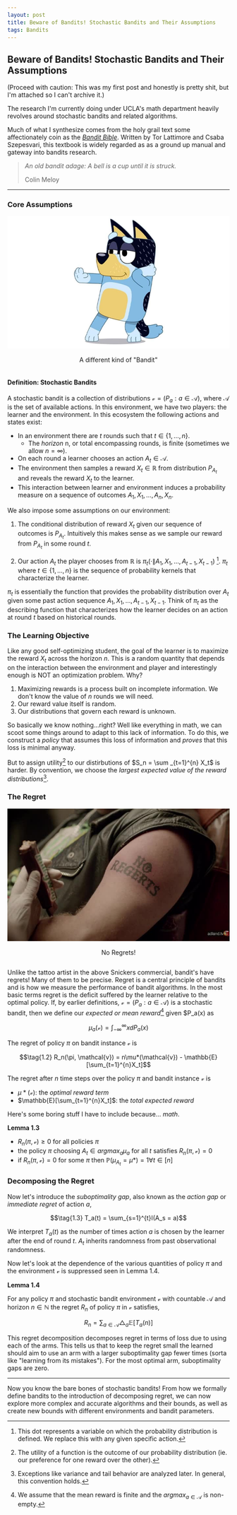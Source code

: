 ```yaml
---
layout: post
title: Beware of Bandits! Stochastic Bandits and Their Assumptions 
tags: Bandits
---
```

## Beware of Bandits! Stochastic Bandits and Their Assumptions 

(Proceed with caution: This was my first post and honestly is pretty shit, but I'm attached so I can't archive it.)

The research I'm currently doing under UCLA's math department heavily revolves around stochastic bandits and related algorithms.

Much of what I synthesize comes from the holy grail text some affectionately coin as the [*Bandit Bible*](https://banditalgs.com). Written by Tor Lattimore and Csaba Szepesvari, this textbook is widely regarded as as a ground up manual and gateway into bandits research.  

> *An old bandit adage: A bell is a cup until it is struck.*
> 
> Colin Meloy

---

### Core Assumptions

  <div style="display: flex; justify-content: space-between;">
  <div style="text-align: center;">
    <img src="https://github.com/brookchuang1111/brookchuang1111.github.io/raw/main/post_assets/Bandit.jpg" style="width: 100%; height: 300px; object-fit: cover;">
    <p>A different kind of "Bandit"</p>
  </div>
</div>


#### Definition: Stochastic Bandits 

A stochastic bandit is a collection of distributions $\mathcal{v} = (P_a:a \in \mathcal{A})$, where $\mathcal{A}$ is the set of available actions. In this environment, we have two players: the learner and the environment. In this ecosystem the following actions and states exist: 

* In an environment there are $t$ rounds such that $t \in \{ 1, \dots, n \}$.
    - The *horizon* n, or total encompassing rounds, is finite (sometimes we allow $n=\infty$). 
* On each round a learner chooses an action $A_t \in \mathcal{A}$.
* The environment then samples a reward $X_t \in \mathbb{R}$ from distribution $P_{A_t}$ and reveals the reward $X_t$ to the learner.
* This interaction between learner and environment induces a probability measure on a sequence of outcomes $A_1, X_1, \dots, A_n, X_n$.

We also impose some assumptions on our environment: 
1. The conditional distribution of reward $X_t$ given our sequence of outcomes is $P_{A_t}$. Intuitively this makes sense as we sample our reward from $P_{A_t}$ in some round $t$.
  
2. Our action $A_t$  the player chooses from $\mathbb{R}$ is $\pi_t ( \cdot \| A_1, X_1, \dots, A_{t-1}, X_{t-1})$ [^1]. $\pi_t$ where $t \in \{ 1, \dots, n \}$ is the sequence of probability kernels that characterize the learner.

$\pi_t$ is essentially the function that provides the probability distribution over $A_t$ given some past action sequence $A_1, X_1, \dots, A_{t-1}, X_{t-1}$. Think of $\pi_t$ as the describing function that characterizes how the learner decides on an action at round $t$ based on historical rounds. 



### The Learning Objective

Like any good self-optimizing student, the goal of the learner is to maximize the reward $X_t$ across the horizon $n$. This is a random quantity that depends on the interaction between the environment and player and interestingly enough is NOT an optimization problem. Why?

1. Maximizing rewards is a process built on incomplete information. We don't know the value of $n$ rounds we will need.
2. Our reward value itself is random.
3. Our distributions that govern each reward is unknown.

So basically we know nothing...right? Well like everything in math, we can scoot some things around to adapt to this lack of information. To do this, we construct a *policy* that assumes this loss of information and *proves* that this loss is minimal anyway. 

But to assign utility[^2] to our distirbutions of $S_n = \sum _{t=1}^{n} X_t$ is harder. By convention, we choose the *largest expected value of the reward distributions*[^3]. 



### The Regret

  <div style="display: flex; justify-content: space-between;">
  <div style="text-align: center;">
    <img src="https://github.com/brookchuang1111/brookchuang1111.github.io/raw/main/post_assets/no_regrets.jpg" style="width: 100%; height: 300px; object-fit: cover;">
    <p>No Regrets!</p>
  </div>
</div>



Unlike the tattoo artist in the above Snickers commercial, bandit's have regrets! Many of them to be precise. Regret is a central principle of bandits and is how we measure the performance of bandit algorithms. In the most basic terms regret is the deficit suffered by the learner relative to the optimal policy. If, by earlier definitions, $\mathcal{v} = (P_a: a \in \mathcal{A})$ is a stochastic bandit, then we define our *expected or mean reward*[^4] given $P_a(x) as

$$\tag{1.1}
\mu_a(\mathcal{v}) = \int_{-\infty}^{\infty}xdP_a(x)$$

The regret of policy $\pi$ on bandit instance $\mathcal{v}$ is 

$$\tag{1.2}
R_n(\pi, \mathcal{v}) = n\mu*(\mathcal{v}) - \mathbb{E}[\sum_{t=1}^{n}X_t]$$

The regret after $n$ time steps over the policy $\pi$ and bandit instance $\mathcal{v}$ is
* $\mu*(\mathcal{v})$: the *optimal reward term*
* $\mathbb{E}[\sum_{t=1}^{n}X_t]$: the *total expected reward*

Here's some boring stuff I have to include because... *math*.


**Lemma 1.3**

* $R_n(\pi, \mathcal{v}) \geq 0$ for all policies $\pi$
* the policy $\pi$ choosing $A_t \in argmax_a\mu_a$ for all $t$ satisfies $R_n(\pi, \mathcal{v}) = 0$
* if $R_n(\pi, \mathcal{v}) = 0$ for some $\pi$ then $\mathbb{P}(\mu_{A_t} = \mu*) = 1 \forall t \in [n]$



### Decomposing the Regret

Now let's introduce the *suboptimality gap*, also known as the *action gap* or *immediate regret* of action $a$, 

$$\tag{1.3}
T_a(t) = \sum_{s=1}^{t}I(A_s = a)$$

We interpret $T_a(t)$ as the number of times action $a$ is chosen by the learner after the end of round $t$. $A_t$ inherits randomness from past observational randomness. 

Now let's look at the dependence of the various quantities of policy $\pi$ and the environment $\mathcal{v}$ is suppressed seen in Lemma 1.4. 


**Lemma 1.4**

For any policy $\pi$ and stochastic bandit environment $\mathcal{v}$ with countable $\mathcal{A}$ and horizon $n \in \mathbb{N}$ the regret $R_n$ of policy $\pi$ in $\mathcal{v}$ satisfies,

$$\tag{1.4}
R_n= \sum_{a \in \mathcal{A}} \triangle _a \mathbb{E}{[}T_a(n){]}$$

This regret decomposition decomposes regret in terms of loss due to using each of the arms. This tells us that to keep the regret small the learned should aim to use an arm with a larger suboptimality gap fewer times (sorta like "learning from its mistakes"). For the most optimal arm, suboptimality gaps are zero. 

---
Now you know the bare bones of stochastic bandits! From how we formally define bandits to the introduction of decomposing regret, we can now explore more complex and accurate algorithms and their bounds, as well as create new bounds with different environments and bandit parameters.

[^1]: This dot represents a variable on which the probability distribution is defined. We replace this with any given specific action. 
[^2]: The utility of a function is the outcome of our probability distribution (ie. our preference for one reward over the other).
[^3]: Exceptions like variance and tail behavior are analyzed later. In general, this convention holds. 
[^4]: We assume that the mean reward is finite and the $argmax_{a \in \mathcal{A}}$ is non-empty.

